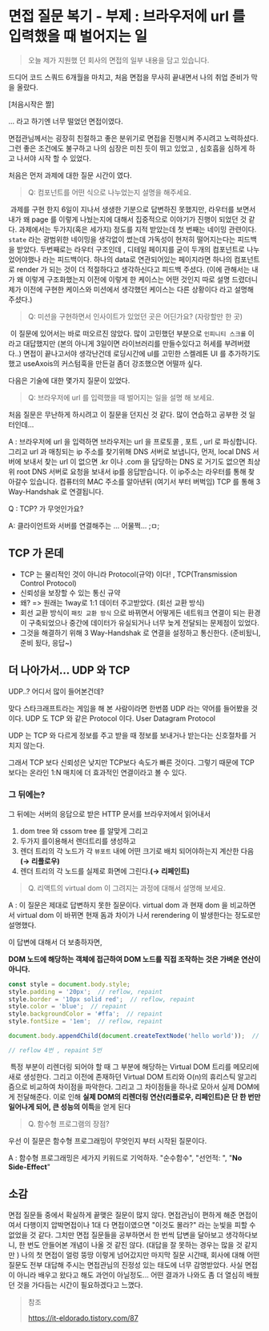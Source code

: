# 면접 질문 복기 - 부제 : 브라우저에 url 를 입력했을 때 벌어지는 일 

> 오늘 제가 지원했 던 회사의 면접의 일부 내용을 담고 있습니다. 



드디어 코드 스쿼드 6개월을 마치고, 처음 면접을 무사히 끝내면서 나의 취업 준비가 막을 올랐다. 

[처음시작은 짤]



... 라고 하기엔 너무 떨었던 면접이였다. 



면접관님께서는 굉장히 친절하고 좋은 분위기로 면접을 진행시켜 주시려고 노력하셨다. 그런 좋은 조건에도 불구하고 나의 심장은 미친 듯이 뛰고 있었고 , 심호흡을 심하게 하고 나서야 시작 할 수 있었다. 



 처음은 먼저 과제에 대한 질문 시간이 였다. 

>  Q: 컴포넌트를 어떤 식으로 나누었는지 설명을 해주세요.

​	과제를 구현 한지 6일이 지나서 생생한 기분으로 답변하진 못했지만, 라우터를 보면서 내가 왜 page 를 이렇게 나눴는지에 대해서 집중적으로 이야기가 진행이 되었던 것 같다. 과제에서는 두가지(혹은 세가지) 정도를 지적 받았는데 첫 번째는 네이밍 관련이다. `state` 라는 광범위한 네이밍을 생각없이 썼는데 가독성이 현저히 떨어지는다는 피드백을 받았다. 두번째로는 라우터 구조인데 , 디테일 페이지를 굳이 두개의 컴포넌트로 나누었어야했나 라는 피드백이다. 하나의 data로 연관되어있는 페이지라면 하나의 컴포넌트로 render 가 되는 것이 더 적절하다고 생각하신다고 피드백 주셨다. (이에 관해서는 내가 왜 이렇게 구조화했는지 이전에 이렇게 한 케이스는 어떤 것인지 따로 설명 드렸더니 제가 이전에 구현한 케이스와 미션에서 생각했던 케이스는 다른 상황이다 라고 설명해 주셨다.)



> Q: 미션을 구현하면서 인사이트가 있었던 곳은 어딘가요? (자랑할만 한 곳)

​	이 질문에 있어서는 바로 떠오르진 않았다. 많이 고민했던 부분으로 `인피니티 스크롤` 이라고 대답했지만 (본의 아니게 3일이면 라이브러리를 만들수있다고 허세를 부려버렸다..) 면접이 끝나고서야 생각난건데 로딩시간에 ul를 고민한 스켈레톤 UI 를 추가하기도 했고 useAxois의 커스텀훅을 만든걸 좀더 강조했으면 어떨까 싶다. 



다음은 기술에 대한 몇가지 질문이 있었다. 



>  Q: 브라우저에 url 를 입력했을 때 벌어지는 일을 설명 해 보세요.



처음 질문은 무난하게 하시려고 이 질문을 던지신 것 같다. 많이 연습하고 공부한 것 일터인데... 



A : 브라우저에 url 을 입력하면 브라우저는 url 을 프로토콜 , 포트 , url 로 파싱합니다. 그리고 url 과 매칭되는 ip 주소를 찾기위해 DNS 서버로 보냅니다, 먼저, local DNS 서버에 보내서 찾는 url 이 없으면 .kr 이나 .com 을 담당하는 DNS 로 거기도 없으면 최상위 root DNS 서버로 요청을 보내서 ip를 응답받습니다. 이 ip주소는 라우터를 통해 찾아갈수 있습니다. 컴퓨터의 MAC 주소를 알아낸뒤 (여기서 부터 버벅임) TCP 를 통해 3 Way-Handshak  로 연결됩니다. 



Q : TCP? 가 무엇인가요?



A: 클라이언트와 서버를 연결해주는 ... 어물쩍... ;ㅁ;



## TCP 가 몬데

- TCP 는 물리적인 것이 아니라 Protocol(규약) 이다! , TCP(Transmission Control Protocol)
- 신뢰성을 보장할 수 있는 통신 규약
- 왜? => 원래는 1way로 1:1 데이터 주고받았다. (회선 교환 방식)
- 회선 교환 방식이 `패킷 교환 방식` 으로 바뀌면서 어떻게든 네트워크 연결이 되는 환경이 구축되었으나 중간에 데이터가 유실되거나 너무 늦게 전달되는 문제점이 있었다. 
- 그것을 해결하기 위해 3 Way-Handshak 로 연결을 설정하고 통신한다. (준비됬니, 준비 됬다, 응답~)



## 더 나아가서... UDP 와 TCP

UDP..? 어디서 많이 들어본건데? 



맞다 스타크래프트라는 게임을 해 본 사람이라면 한번쯤 UDP 라는 약어를 들어봤을 것이다. UDP 도 TCP 와 같은 Protocol 이다. User Datagram Protocol

UDP 는 TCP 와 다르게 정보를 주고 받을 때 정보를 보내거나 받는다는 신호절차를 거치지 않는다.

그래서 TCP 보다 신뢰성은 낮지만 TCP보다 속도가 빠른 것이다. 그렇기 때문에 TCP 보다는 온라인 1:N 매치에 더 효과적인 연결이라고 볼 수 있다.



### 그 뒤에는? 

그 뒤에는 서버의 응답으로 받은 HTTP 문서를 브라우저에서 읽어내서 

1. dom tree 와 cssom tree 를 알맞게 그리고
2. 두가지 를이용해서 렌더트리를 생성하고
3. 렌더 트리의 각 노드가 각 `뷰포트` 내에 어떤 크기로 배치 되어야하는지 계산한 다음 **(→ 리플로우)**
4. 렌더 트리의 각 노드를 실제로 화면에 그린다.**(→ 리페인트)**





> Q. 리액트의 virtual dom 이 그려지는 과정에 대해서 설명해 보세요.

A : 이 질문은 제대로 답변하지 못한 질문이다. virtual dom 과 현재 dom 을 비교하면서 virtual dom 이 바뀌면 현재 돔과 차이가 나서 rerendering 이 발생한다는 정도로만 설명했다. 

이 답변에 대해서 더 보충하자면, 

 **DOM 노드에 해당하는 객체에 접근하여 DOM 노드를 직접 조작하는 것은 가벼운 연산이 아니다.** 

```js
const style = document.body.style;
style.padding = '20px';  // reflow, repaint
style.border = '10px solid red';  // reflow, repaint
style.color = 'blue';  // repaint
style.backgroundColor = '#ffa';  // repaint
style.fontSize = '1em';  // reflow, repaint

document.body.appendChild(document.createTextNode('hello world'));  // reflow 

// reflow 4번 , repaint 5번
```



​	특정 부분이 리렌더링 되어야 할 때 그 부분에 해당하는 Virtual DOM 트리를 메모리에 새로 생성한다. 그리고 이전에 존재하던 Virtual DOM 트리와 O(n)의 휴리스틱 알고리즘으로 비교하여 차이점을 파악한다. 그리고 그 차이점들을 하나로 모아서 실제 DOM에게 전달해준다. 이로 인해 **실제 DOM의 리렌더링 연산(리플로우, 리페인트)은 단 한 번만 일어나게 되어, 큰 성능의 이득**을 얻게 된다



> Q. 함수형 프로그램의 장점?



우선 이 질문은 함수형 프로그래밍이 무엇인지 부터 시작된 질문이다. 

A :  함수형 프로그래밍은 세가지 키워드로 기억하자. "순수함수", "선언적: ", "**No Side-Effect**" 





## 소감

면접 질문들 중에서 확실하게 끝맺은 질문이 많지 않다. 면접관님이 편하게 해준 면접이여서 다행이지 압박면접이나 1대 다 면접이였으면 "이것도 몰라?" 라는 눈빛을 피할 수 없었을 것 같다. 그치만 면접 질문들을 공부하면서 한 번씩 답변을 달아보고 생각하다보니, 한 번도 안들어본 개념이 나올 것 같진 않다. (대답을 잘 못하는 경우는 많을 것 같지만 ) 나의 첫 면접이 얼렁 뚱땅 이렇게 넘어갔지만 마지막 질문 시간때, 회사에 대해 어떤 질문도 전부 대답해 주시는 면접관님의 진정성 있는 태도에 너무 감명받았다. 사실 면접이 아니라 배우고 왔다고 해도 과언이 아닐정도... 어떤 결과가 나와도 좀 더 열심히 배웠던 것을 가다듬는 시간이 필요하겠다고 느꼈다.





> 참조
>
> https://it-eldorado.tistory.com/87